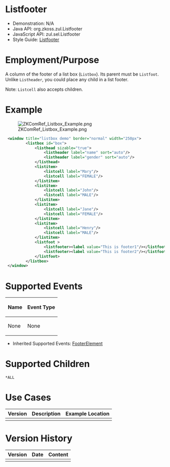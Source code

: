 

# Listfooter

- Demonstration: N/A
- Java API: <javadoc>org.zkoss.zul.Listfooter</javadoc>
- JavaScript API:
  <javadoc directory="jsdoc">zul.sel.Listfooter</javadoc>
- Style Guide: [
  Listfooter](ZK_Style_Guide/XUL_Component_Specification/Listfooter)

# Employment/Purpose

A column of the footer of a list box (`Listbox`). Its parent must be
`Listfoot`. Unlike `Listheader`, you could place any child in a list
footer.

Note: `Listcell` also accepts children.

# Example

<figure>
<img src="ZKComRef_Listbox_Example.png"
title="ZKComRef_Listbox_Example.png" />
<figcaption>ZKComRef_Listbox_Example.png</figcaption>
</figure>

``` xml
 <window title="listbox demo" border="normal" width="250px">
         <listbox id="box">
             <listhead sizable="true">
                 <listheader label="name" sort="auto"/>
                 <listheader label="gender" sort="auto"/>
             </listhead>
             <listitem>
                 <listcell label="Mary"/>
                 <listcell label="FEMALE"/>
             </listitem>
             <listitem>
                 <listcell label="John"/>
                 <listcell label="MALE"/>
             </listitem>
             <listitem>
                 <listcell label="Jane"/>
                 <listcell label="FEMALE"/>
             </listitem>
             <listitem>
                 <listcell label="Henry"/>
                 <listcell label="MALE"/>
             </listitem>
             <listfoot >
                 <listfooter><label value="This is footer1"/></listfooter>
                 <listfooter><label value="This is footer2"/></listfooter>
             </listfoot>
         </listbox>        
 </window>
```

# Supported Events

<table>
<thead>
<tr class="header">
<th><center>
<p>Name</p>
</center></th>
<th><center>
<p>Event Type</p>
</center></th>
</tr>
</thead>
<tbody>
<tr class="odd">
<td><p>None</p></td>
<td><p>None</p></td>
</tr>
</tbody>
</table>

- Inherited Supported Events: [
  FooterElement](ZK_Component_Reference/Base_Components/FooterElement#Supported_Events)

# Supported Children

`*ALL`

# Use Cases

| Version | Description | Example Location |
|---------|-------------|------------------|
|         |             |                  |

# Version History



| Version | Date | Content |
|---------|------|---------|
|         |      |         |


